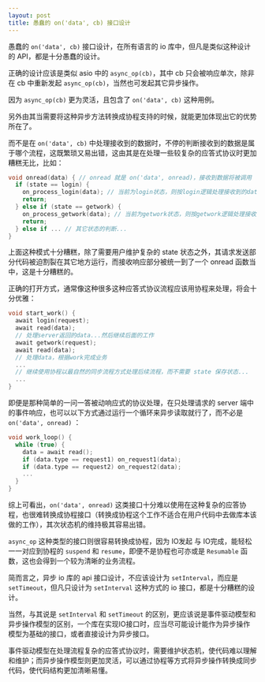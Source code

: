 ```yaml
---
layout: post
title: 愚蠢的 on('data', cb) 接口设计
---
```


愚蠢的 `on('data', cb)` 接口设计，在所有语言的 io 库中，但凡是类似这种设计的 API，都是十分愚蠢的设计。

正确的设计应该是类似 asio 中的 `async_op(cb)`，其中 cb 只会被响应单次，除非在 cb 中重新发起 `async_op(cb)`，当然也可发起其它异步操作。

因为 `async_op(cb)` 更为灵活，且包含了 `on('data', cb)` 这种用例。

另外由其当需要将这种异步方法转换成协程支持的时候，就能更加体现出它的优势所在了。

而不是在 `on('data', cb)` 中处理接收到的数据时，不停的判断接收到的数据是属于哪个流程，这既繁琐又易出错，这由其是在处理一些较复杂的应答式协议时更加糟糕无比，比如：
``` c++
void onread(data) { // onread 就是 on('data', onread)，接收到数据将被调用
  if (state == login) {
    on_process_login(data); // 当前为login状态，则按login逻辑处理接收到的data
    return;
  } else if (state == getwork) {
    on_process_getwork(data); // 当前为getwork状态，则按getwork逻辑处理接收到的data
    return; 
  } else if ... // 其它状态的判断...
}
```
上面这种模式十分糟糕，除了需要用户维护复杂的 state 状态之外，其请求发送部分代码被迫割裂在其它地方运行，而接收响应部分被统一到了一个 onread 函数当中，这是十分糟糕的。

正确的打开方式，通常像这种很多这种应答式协议流程应该用协程来处理，将会十分优雅：
``` c++
void start_work() {
  await login(request);
  await read(data);
  // 处理server返回的data...然后继续后面的工作
  await getwork(request);
  await read(data);
  // 处理data，根据work完成业务
  ...
  // 继续使用协程以最自然的同步流程方式处理后续流程，而不需要 state 保存状态...
  ...
}
```
即便是那种简单的一问一答被动响应式的协议处理，在只处理请求的 server 端中的事件响应，也可以以下方式通过运行一个循环来异步读取就行了，而不必是 `on('data', onread)` ：
``` c++
void work_loop() {
  while (true) {
    data = await read();
    if (data.type == request1) on_request1(data);
    if (data.type == request2) on_request2(data);
    ...
  }
}
```
综上可看出，`on('data', onread)` 这类接口十分难以使用在这种复杂的应答协程，也很难转换成协程接口（转换成协程这个工作不适合在用户代码中去做库本该做的工作），其次状态机的维持极其容易出错。

`async_op` 这种类型的接口则很容易转换成协程，因为 IO发起 与 IO完成，能轻松一一对应到协程的 `suspend` 和 `resume`，即便不是协程也可亦或是 `Resumable` 函数，这也会得到一个较为清晰的业务流程。

简而言之，异步 io 库的 api 接口设计，不应该设计为 `setInterval`，而应是 `setTimeout`，但凡只设计为 `setInterval` 这种方式的 io 接口，都是十分糟糕的设计。

当然，与其说是 `setInterval` 和 `setTimeout` 的区别，更应该说是事件驱动模型和异步操作模型的区别，一个库在实现IO接口时，应当尽可能设计能作为异步操作模型为基础的接口，或者直接设计为异步接口。

事件驱动模型在处理流程复杂的应答式协议时，需要维护状态机，使代码难以理解和维护；而异步操作模型则更加灵活，可以通过协程等方式将异步操作转换成同步代码，使代码结构更加清晰易懂。

